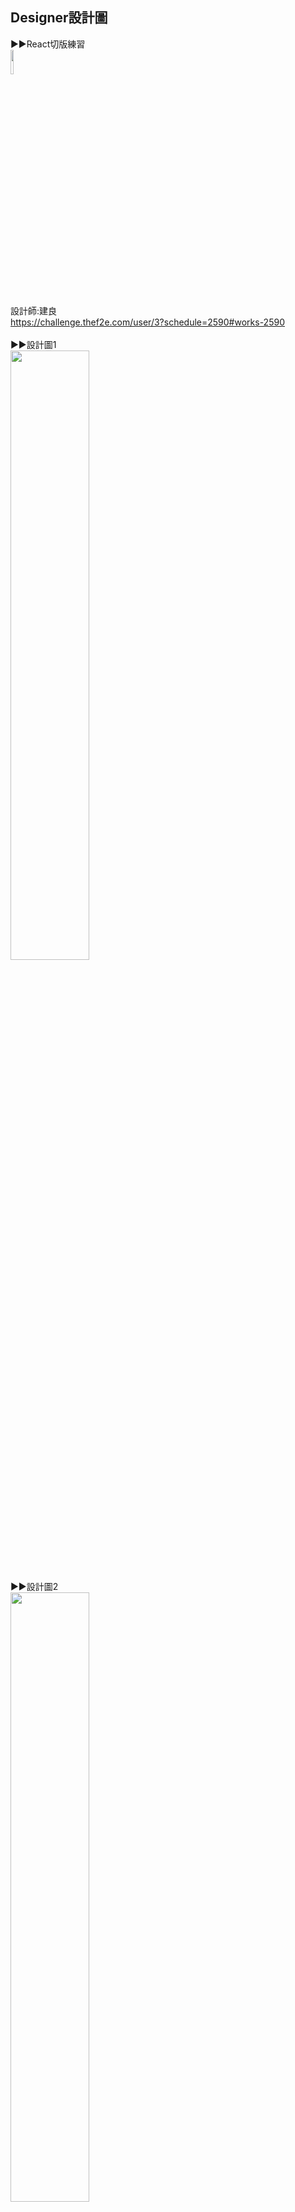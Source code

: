 ## Designer設計圖
▶▶React切版練習<br>
<img src="https://github.com/ruby840124/tomato_clock/blob/master/image/designer.png" width="10%" height="10%"> <br><br>
設計師:建良<br>
https://challenge.thef2e.com/user/3?schedule=2590#works-2590<br><br>
▶▶設計圖1<br>
<img src="https://github.com/ruby840124/tomato_clock/blob/master/image/design_1.png" width="50%" height="50%"> <br><br>
▶▶設計圖2<br>
<img src="https://github.com/ruby840124/tomato_clock/blob/master/image/design_2.png" width="50%" height="50%"> <br><br>
▶▶設計圖3<br>
<img src="https://github.com/ruby840124/tomato_clock/blob/master/image/design_3.png" width="50%" height="50%"> <br><br>
## 網頁呈現結果
▶▶功能說明:<br>
這是一個番茄計時時鐘，<br>
右上有現在的時間標示，<br>
番茄計時時鐘有三個按鈕，<br>
由左到右功能分別為，<br>
設置倒數時間、暫停、重製倒數時間，<br>
若時間到或是按下暫停，會播下輕鬆的音樂唷~<br><br>
而左邊的bar有兩個按鈕，<br>
由上到下功能分別，<br>
完整的鬧鐘、分析功能，<br>
目前分析功能還沒做。(其實我也不知道是有啥功能，我就只有UI圖而已XD)<br>

**PC結果**
▶▶成果1<br>
<img src="https://github.com/ruby840124/tomato_clock/blob/master/image/clock_1.JPG" width="50%" height="50%"> <br><br>
▶▶成果2<br>
<img src="https://github.com/ruby840124/tomato_clock/blob/master/image/clock_2.JPG" width="50%" height="50%"> <br><br>
▶▶成果3<br>
<img src="https://github.com/ruby840124/tomato_clock/blob/master/image/PC_setTime.JPG" width="50%" height="50%"> <br><br>
▶▶成果4<br>
<img src="https://github.com/ruby840124/tomato_clock/blob/master/image/clock_5.JPG" width="50%" height="50%"> <br><br>
**mobile結果**
▶▶DEMO網站<br>
https://ruby840124.github.io/tomato_clock/<br>
▶▶更新事項<br>
尚未調整手機版面&RWD<br>
RRRRRRRRRRRRR~恭喜已經禮拜五了!!開心 ^0^<br>
